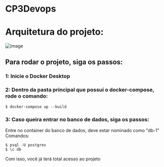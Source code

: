 # CP3Devops

# Arquitetura do projeto:
![image](https://user-images.githubusercontent.com/101952699/239716120-de474f29-11ae-42e5-a9a5-9a6a6330946e.png)

## Para rodar o projeto, siga os passos:

### 1: Inicie o Docker Desktop

### 2: Dentro da pasta principal que possuí o docker-compose, rode o comando: 
```
$ docker-compose up --build
```
### 3: Caso queira entrar no banco de dados, siga os passos:

Entre no container do  banco de dados, deve estar nominado como "db-1"
Comandos:
```
$ psql -U postgres
$ \c db
```
          
Com isso, você já terá total acesso ao projeto



